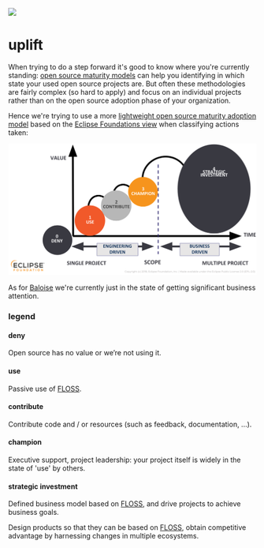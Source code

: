 ![](https://upload.wikimedia.org/wikipedia/commons/thumb/b/b3/Icon_DINA_Voraussetzungen_Digitale_Nachhaltigkeit_07_Partizipationskultur_Farbig.svg/200px-Icon_DINA_Voraussetzungen_Digitale_Nachhaltigkeit_07_Partizipationskultur_Farbig.svg.png)

# uplift

When trying to do a step forward it's good to know where you're currently standing: [open source maturity models](https://github.com/github/maturity-model#a-maturity-model-for-embracing-open-source) can help you identifying in which state your used open source projects are. But often these methodologies are fairly complex (so hard to apply) and focus on an individual projects rather than on the open source adoption phase of your organization.

Hence we're trying to use a more [lightweight open source maturity adoption model](https://blogs.eclipse.org/post/mike-milinkovich/maturity-models-open-source-adoption) based on the [Eclipse Foundations view](https://de.slideshare.net/IanSkerrett/why-open-source-governance-matters) when classifying actions taken:

![Maturity Model](../../arc42/images/os-maturity-model.png)

As for [Baloise](https://www.baloise.com/en/home.html) we're currently just in the state of getting significant business attention.

### legend

#### deny

Open source has no value or we’re not using it.

#### use

Passive use of [FLOSS][foss].

#### contribute

Contribute code and / or resources (such as feedback, documentation, ...).

#### champion

Executive support, project leadership: your project itself is widely in the state of 'use' by others.

#### strategic investment

Defined business model based on [FLOSS][foss], and drive projects to achieve business goals. 

Design products so that they can be based on [FLOSS][foss], obtain competitive advantage by harnessing changes in multiple ecosystems.

[foss]: https://opensource.org/faq#free-software
